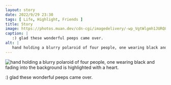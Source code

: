 ```yaml
---
layout: story
date: 2022/9/29 23:30
tags: [ Life, Highlight, Friends ]
title: Story
image: https://photos.muan.dev/cdn-cgi/imagedelivery/-wp_VgtWlgmh1JURQ8t1mg/2954d71b-ac55-46d2-56ec-68fbbeb32e00/public
caption: |
   :) glad these wonderful peeps came over.
alt: |
   hand holding a blurry polaroid of four people, one wearing black and fading into the background is highlighted with a heart.
---
```


![hand holding a blurry polaroid of four people, one wearing black and fading into the background is highlighted with a heart.](https://photos.muan.dev/cdn-cgi/imagedelivery/-wp_VgtWlgmh1JURQ8t1mg/2954d71b-ac55-46d2-56ec-68fbbeb32e00/public)

:) glad these wonderful peeps came over.
